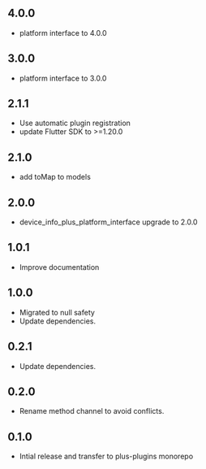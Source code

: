 ## 4.0.0

- platform interface to 4.0.0

## 3.0.0

- platform interface to 3.0.0

## 2.1.1

- Use automatic plugin registration
- update Flutter SDK to >=1.20.0

## 2.1.0

- add toMap to models

## 2.0.0

- device_info_plus_platform_interface upgrade to 2.0.0

## 1.0.1

- Improve documentation

## 1.0.0

- Migrated to null safety
- Update dependencies.

## 0.2.1

- Update dependencies.

## 0.2.0

- Rename method channel to avoid conflicts.

## 0.1.0

- Intial release and transfer to plus-plugins monorepo
